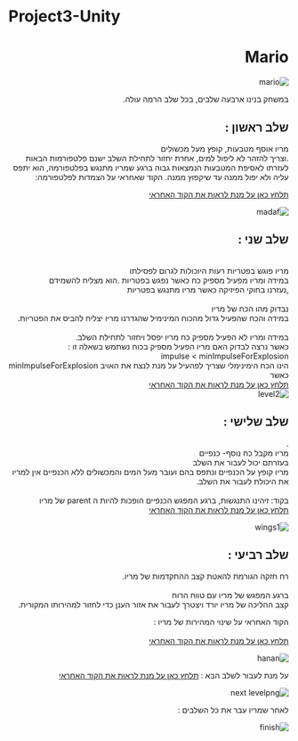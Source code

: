 # Project3-Unity
<div dir='rtl' lang='he'>
 
# Mario
![mario](https://user-images.githubusercontent.com/58064644/100764249-cf720d00-33fe-11eb-8cf0-a42f0310ce84.png)
 
 
במשחק בנינו ארבעה שלבים, 
בכל שלב הרמה עולה.

## שלב ראשון :

מריו אוסף מטבעות, קופץ מעל מכשולים
<br />.וצריך להזהר לא ליפול למים, אחרת יחזור לתחילת השלב
ישנם פלטפורמות הבאות לעזרתו לאסיפת המטבעות הנמצאות גבוה
ברגע שמריו מתנגש בפלטפורמה, הוא יתפס עליה ולא יפול ממנה עד שיקפוץ ממנה.
הקוד שאחראי על הצמדות לפלטפורמה:

[תלחץ כאן על מנת לראות את הקוד האחראי](https://github.com/ComputerGame0/Project3-Unity/blob/main/Assets/Scripts/MovingPlatform.cs)


![madaf](https://user-images.githubusercontent.com/57682267/100767137-144b7300-3402-11eb-81f9-ddde0543fecc.jpg)


## שלב שני :
<br />מריו פוגש בפטריות רעות היוכולות לגרום לפסילתו
<br />במידה ומריו מפעיל מספיק כח כאשר נפגש בפטריות
.הוא מצליח להשמידם<br />
,נעזרנו בחוקי הפיזיקה
כאשר מריו מתנגש בפטריות<br />
<br />נבדוק מהו הכח של מריו
<br />במידה והכח שהפעיל גדול מהכוח המינימיל שהגדרנו
מריו יצליח להביס את הפטריות.<br />
<br />במידה ומריו לא הפעיל מספיק כח
מריו יפסל ויחזור לתחילת השלב.<br />
כאשר נרצה לבדוק האם מריו הפעיל מספיק בכוח 
נשתמש בשאלה זו : <br />
impulse < minImpulseForExplosion <br />
 הינו הכח הימינימלי שצריך לפהעיל על מנת לנצח את האויב minImpulseForExplosion  כאשר 
<br />
[תלחץ כאן על מנת לראות את הקוד האחראי](https://github.com/ComputerGame0/Project3-Unity/blob/main/Assets/Scripts/OnTriggerEnemy.cs)
<br />
![level2](https://user-images.githubusercontent.com/57682267/100767194-26c5ac80-3402-11eb-8ef7-1f61f052a45a.jpg)


## שלב שלישי :

.<br />מריו מקבל כח נוסף- כנפיים
<br />בעזרתם יכול לעבור את השלב
<br />מריו קופץ על הכנפיים ונתפס בהם ועובר מעל המים והמכשולים
ללא הכנפיים אין למריו את היכולת לעבור את השלב.<br />
<br />בקוד: זיהינו התנגשות, ברגע המפגש הכנפיים הופכות להיות 
ה parent של מריו
<br />
[תלחץ כאן על מנת לראות את הקוד האחראי](https://github.com/ComputerGame0/Project3-Unity/blob/main/Assets/Scripts/MovingPlatform.cs)


![wings1](https://user-images.githubusercontent.com/57682267/100767244-33e29b80-3402-11eb-9fd6-13b627fbb97d.jpg)
 
 
## שלב רביעי :
רח חזקה הגורמת להאטת קצב ההתקדמות של מריו.<br />
<br />ברגע המפגש של מריו עם טווח הרוח
<br />קצב ההליכה של מריו יורד
ויצטרך לעבור את אזור הענן כדי לחזור למהירותו המקורית.<br />


הקוד האחראי על שינוי המהירות של מריו  :<br />
<br />
[תלחץ כאן על מנת לראות את הקוד האחראי](https://github.com/ComputerGame0/Project3-Unity/blob/main/Assets/Scripts/WindVelocity.cs)


![hanan](https://user-images.githubusercontent.com/57682267/100767282-40ff8a80-3402-11eb-85c5-5eb668732fdd.png)


על מנת לעבור לשלב הבא :
[תלחץ כאן על מנת לראות את הקוד האחראי](https://github.com/ComputerGame0/Project3-Unity/blob/main/Assets/Scripts/NextLevel.cs)
<br />

![next levelpng](https://user-images.githubusercontent.com/57682267/100767335-507ed380-3402-11eb-827f-af75a6a1bcab.png)


לאחר שמריו עבר את כל השלבים :

![finish](https://user-images.githubusercontent.com/57682267/100767368-5d032c00-3402-11eb-9b5b-dbd168241260.png)



